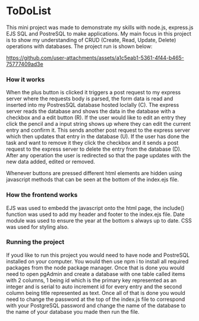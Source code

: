 # ToDoList
<p>This mini project was made to demonstrate my skills with node.js, express.js EJS SQL and PostreSQL to make applications. My main focus in this project is to show my understanding of CRUD (Create, Read, Update, Delete) operations with databases. The project run is shown below:</p>

https://github.com/user-attachments/assets/a1c5eab1-5361-4f44-b465-75777409ad3e

<h3>How it works</h3>

<p>When the plus button is clicked it triggers a post request to my express server where the requests body is parsed, the form data is read and inserted into my PostresSQL database hosted loclally (C). The express server reads the database and shows the data in the database with a checkbox and a edit button (R). If the user would like to edit an entry they click the pencil and a input string shows up where they can edit the current entry and confirm it. This sends another post request to the express server which then updates that entry in the database (U). If the user has done the task and want to remove it they click the checkbox and it sends a post request to the express server to delete the entry from the database (D). After any operation the user is redirected so that the page updates with the new data added, edited or removed.

Whenever buttons are pressed different html elements are hidden using javascript methods that can be seen at the bottom of the index.ejs file.
</p>
<h3>How the frontend works</h3>

<p>EJS was used to embedd the javascript onto the html page, the include() function was used to add my header and footer to the index.ejs file. Date module was used to ensure the year at the bottom s always up to date. CSS was used for styling also.</p>
<h3>Running the project</h3>

<p>If youd like to run this project you would need to have node and PostreSQL installed on your computer. You would then use npm i to install all required packages from the node package manager. Once that is done you would need to open pgAdmin and create a database with one table called items with 2 columns, 1 being id which is the primary key represented as an integer and is serial to auto increment id for every entry and the second column being title represented as text. Once all of that is done you would need to change the password at the top of the index.js file to correspond with your PostgreSQL password and change the name of the database to the name of your database you made then run the file. </p>


